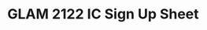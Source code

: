 ---
title: GLAM 2122 IC Sign Up Sheet
redirect_to: https://docs.google.com/spreadsheets/d/1HOHxUy83hkajt2asCksQnhkSSKMHVHcy2K6QdN3Chpc/edit?usp=sharing
redirect_from: 
  - /GLAM2122ICSignUps
  - /glam2122icsignups
---